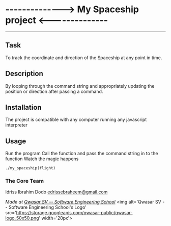 # --------------> My Spaceship project <--------------
***

## Task
To track the coordinate and direction of the Spaceship at any point in time.

## Description
By looping through the command string and appropriately updating the position or direction after 
passing a command.

## Installation
The project is compatible with any computer running any javascript interpreter

## Usage
Run the program
Call the function and pass the command string in to the function
Watch the magic happens
`````
./my_spaceship(flight)
`````

### The Core Team
Idriss Ibrahim Dodo <edrissebraheem@gmail.com>

<span><i>Made at <a href='https://qwasar.io'>Qwasar SV -- Software Engineering School</a></i></span>
<span><img alt='Qwasar SV -- Software Engineering School's Logo' src='https://storage.googleapis.com/qwasar-public/qwasar-logo_50x50.png' width='20px'></span>
